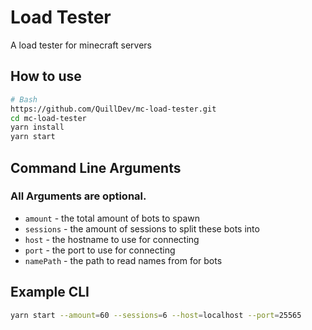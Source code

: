 # Load Tester

A load tester for minecraft servers

## How to use

```bash
# Bash
https://github.com/QuillDev/mc-load-tester.git
cd mc-load-tester
yarn install
yarn start
```

## Command Line Arguments

### All Arguments are optional.

* ``amount`` - the total amount of bots to spawn
* ``sessions`` - the amount of sessions to split these bots into
* ``host`` - the hostname to use for connecting
* ``port`` - the port to use for connecting
* ``namePath`` - the path to read names from for bots

## Example CLI
```bash
yarn start --amount=60 --sessions=6 --host=localhost --port=25565
```